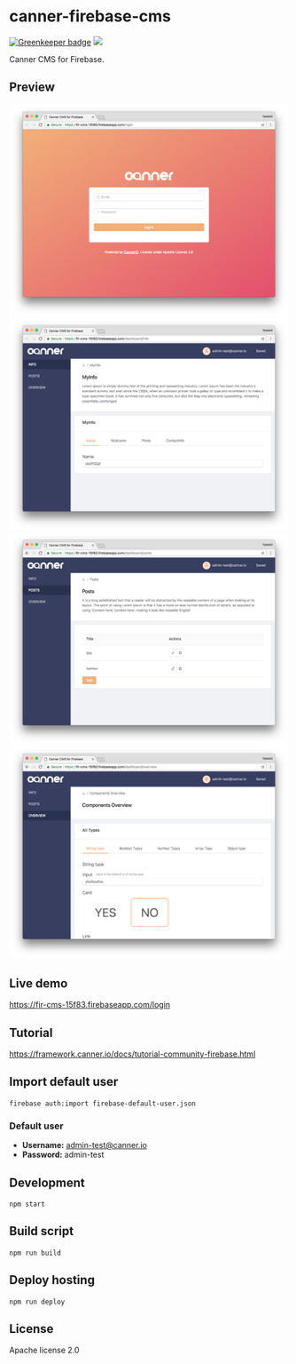 # canner-firebase-cms

[![Greenkeeper badge](https://badges.greenkeeper.io/Canner/canner-firebase-cms.svg?token=7a3a99e0644ce523bd0f6cda0e32e1582ae689d237c08e418ce19c1b0911d609&ts=1524501535243)](https://greenkeeper.io/) [![](https://img.shields.io/gitter/room/nwjs/nw.js.svg)](https://gitter.im/Canner/CannerCMS?utm_source=share-link&utm_medium=link&utm_campaign=share-link)

Canner CMS for Firebase.

## Preview

![preview](./preview/1.png)
![preview](./preview/2.png)
![preview](./preview/3.png)
![preview](./preview/4.png)

## Live demo

https://fir-cms-15f83.firebaseapp.com/login

## Tutorial

https://framework.canner.io/docs/tutorial-community-firebase.html

## Import default user

```
firebase auth:import firebase-default-user.json
```

### Default user

- **Username:** admin-test@canner.io
- **Password:** admin-test

## Development

```
npm start
```

## Build script

```
npm run build
```

## Deploy hosting

```
npm run deploy
```

## License

Apache license 2.0